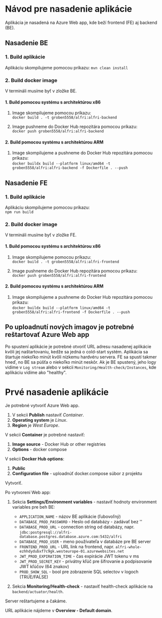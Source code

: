 # Návod pre nasadenie aplikácie
Aplikácia je nasadená na Azure Web app, kde beží frontend (FE) aj backend (BE).

## Nasadenie BE
### 1. Build aplikácie
Aplikáciu skompilujeme pomocou príkazu:
`mvn clean install`

### 2. Build docker image
V termináli musíme byť v zložke BE.

#### 1. Build pomocou systému s architektúrou x86
1. Image skompilujeme pomocou príkazu:  
   `docker build . -t groben5558/alfri:alfri-backend`

2. Image pushneme do Docker Hub repozitára pomocou príkazu:  
   `docker push groben5558/alfri:alfri-backend`

#### 2. Build pomocou systému s architektúrou ARM
1. Image skompilujeme a pushneme do Docker Hub repozitára pomocou príkazu:  
   `docker buildx build --platform linux/amd64 -t groben5558/alfri:alfri-backend -f Dockerfile . --push`

## Nasadenie FE
### 1. Build aplikácie
Aplikáciu skompilujeme pomocou príkazu:  
`npm run build`

### 2. Build docker image
V termináli musíme byť v zložke FE.

#### 1. Build pomocou systému s architektúrou x86
1. Image skompilujeme pomocou príkazu:  
   `docker build . -t groben5558/alfri:alfri-frontend`

2. Image pushneme do Docker Hub repozitára pomocou príkazu:  
   `docker push groben5558/alfri:alfri-frontend`

#### 2. Build pomocou systému s architektúrou ARM
1. Image skompilujeme a pushneme do Docker Hub repozitára pomocou príkazu:  
   `docker buildx build --platform linux/amd64 -t groben5558/alfri:alfri-frontend -f Dockerfile . --push`

## Po uploadnutí nových imagov je potrebné reštartovať Azure Web app
Po spustení aplikácie je potrebné otvoriť URL adresu nasadenej aplikácie kvôli jej naštartovaniu, kedže sa jedná o cold-start systém.
Aplikácia sa štartuje niekoľko minút kvôli nízkemu hardvéru servera. FE sa spustí takmer hneď, no BE sa púšťa o niekoľko minút neskôr. Ak je BE spustený, jeho logy vidíme v `Log stream` alebo v sekcii `Monitoring/Health-check/Instances`, kde aplikáciu vidíme ako "healthy".

# Prvé nasadenie aplikácie
Je potrebné vytvoriť Azure Web app.

1. V sekcii **Publish** nastaviť *Container*.
2. **Operating system** je *Linux*.
3. **Region** je *West Europe*.

V sekcii **Container** je potrebné nastaviť:
1. **Image source** - Docker Hub or other registries
2. **Options** - docker compose

V sekcii **Docker Hub options**:
1. **Public**
2. **Configuration file** - uploadnúť docker.compose súbor z projektu

Vytvoriť.

Po vytvorení Web app:
1. Sekcia **Settings/Environment variables** - nastaviť hodnoty environment variables pre beh BE:
   - `APPLICATION_NAME` - názov BE aplikácie (ľubovoľný)
   - `DATABASE_PROD_PASSWORD` - Heslo od databázy - zadávať bez ''
   - `DATABASE_PROD_URL` - connection string od databázy, napr. `jdbc:postgresql://alfri-database.postgres.database.azure.com:5432/alfri`
   - `DATABASE_PROD_USER` - meno používateľa v databáze pre BE server
   - `FRONTEND_PROD_URL` - URL link na frontend, napr. `alfri-whole-ezhhdydubxf7c9gk.westeurope-01.azurewebsites.net`
   - `JWT_PROD_EXPIRATION_TIME` - čas expirácie JWT tokenu v ms
   - `JWT_PROD_SECRET_KEY` - privátny kľúč pre šifrovanie a podpisovanie JWT kľúčov (64 znakov)
   - `PROD_SHOW_SQL` - bool pre zobrazenie SQL selectov v logoch (TRUE/FALSE)

2. Sekcia **Monitoring/Health-check** - nastaviť health-check aplikácie na `backend/actuator/health`.

Server reštartujeme a čakáme.

URL aplikácie nájdeme v **Overview - Default domain**.

